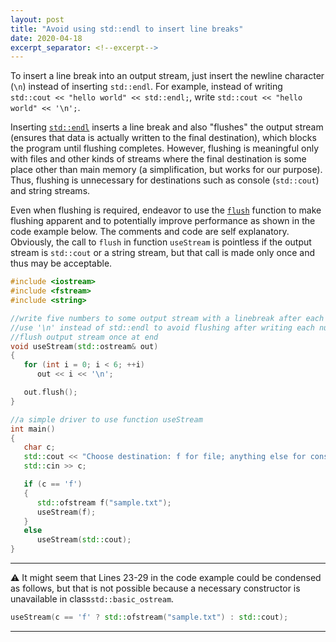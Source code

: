 ```yaml
---
layout: post
title: "Avoid using std::endl to insert line breaks"
date: 2020-04-18
excerpt_separator: <!--excerpt-->
---
```


To insert a line break into an output stream, just insert the newline character (``\n``) instead of inserting `std::endl`. For example, instead of writing `std::cout << "hello world" << std::endl;`, write `std::cout << "hello world" << '\n';`.

<!--excerpt-->

Inserting [`std::endl`](https://en.cppreference.com/w/cpp/io/manip/endl) inserts a line break and also "flushes" the output stream (ensures that data is actually written to the final destination\), which blocks the program until flushing completes. However, flushing is meaningful only with files and other kinds of streams where the final destination is some place other than main memory (a simplification, but works for our purpose\). Thus, flushing is unnecessary for destinations such as console (`std::cout`) and string streams.   

Even when flushing is required, endeavor to use the [`flush`](https://en.cppreference.com/w/cpp/io/basic_ostream/flush) function to make flushing apparent and to potentially improve performance as shown in the code example below. The comments and code are self explanatory. Obviously, the call to `flush` in function `useStream` is pointless if the output stream is `std::cout` or a string stream, but that call is made only once and thus may be acceptable.

```cpp
#include <iostream>
#include <fstream>
#include <string>

//write five numbers to some output stream with a linebreak after each number
//use '\n' instead of std::endl to avoid flushing after writing each number
//flush output stream once at end
void useStream(std::ostream& out)
{
   for (int i = 0; i < 6; ++i)
      out << i << '\n';

   out.flush();
}

//a simple driver to use function useStream
int main()
{
   char c;
   std::cout << "Choose destination: f for file; anything else for console: ";
   std::cin >> c;

   if (c == 'f')
   {
      std::ofstream f("sample.txt");
      useStream(f);
   }
   else
      useStream(std::cout);
}
```
---
:warning: It might seem that Lines 23-29 in the code example could be condensed as follows, but that
is not possible because a necessary constructor is unavailable in class`std::basic_ostream`.

```cpp
useStream(c == 'f' ? std::ofstream("sample.txt") : std::cout);
```
---

